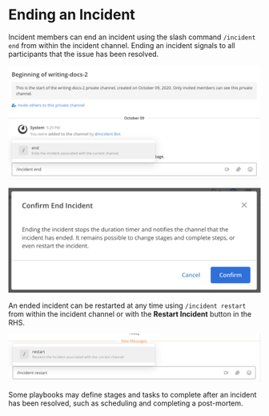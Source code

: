 # Ending an Incident

Incident members can end an incident using the slash command `/incident end` from within the incident channel. Ending an incident signals to all participants that the issue has been resolved.

![Ending an incident](../assets/incident_end_slash_command.png)

![Confirmation](../assets/confirm_end_incident.png)

An ended incident can be restarted at any time using `/incident restart` from within the incident channel or with the **Restart Incident** button in the RHS.

![Restart an incident](../assets/incident_restart_slash_command.png)

Some playbooks may define stages and tasks to complete after an incident has been resolved, such as scheduling and completing a post-mortem.
